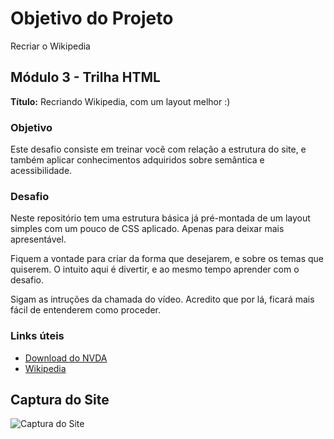 # Objetivo do Projeto
Recriar o Wikipedia

## Módulo 3 - Trilha HTML

**Título:** Recriando Wikipedia, com um layout melhor :)

### Objetivo
Este desafio consiste em treinar você com relação a estrutura do site, e também aplicar conhecimentos adquiridos sobre semântica e acessibilidade.

### Desafio
Neste repositório tem uma estrutura básica já pré-montada de um layout simples com um pouco de CSS aplicado. Apenas para deixar mais apresentável.

Fiquem a vontade para criar da forma que desejarem, e sobre os temas que quiserem. O intuito aqui é divertir, e ao mesmo tempo aprender com o desafio.

Sigam as intruções da chamada do vídeo. Acredito que por lá, ficará mais fácil de entenderem como proceder.

### Links úteis
- [Download do NVDA](https://www.nvaccess.org/download/)
- [Wikipedia](https://pt.wikipedia.org/)

## Captura do Site

![Captura do Site](https://github.com/Kimitayo/formacaoHTML-DIO/assets/84105466/8da39aef-930c-4e35-98ba-9b645df30485)

